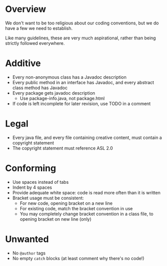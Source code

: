 # Overview

We don't want to be too religious about our coding conventions, but we do have a few we need to establish.

Like many guidelines, these are very much aspirational, rather than being strictly followed everywhere.

# Additive

  * Every non-anonymous class has a Javadoc description
  * Every public method in an interface has Javadoc, and every abstract class method has Javadoc
  * Every package gets javadoc description
    * Use package-info.java, not package.html
  * If code is left incomplete for later revision, use TODO in a comment

# Legal

  * Every java file, and every file containing creative content, must contain a copyright statement
  * The copyright statement must reference ASL 2.0

# Conforming

  * Use spaces instead of tabs
  * Indent by 4 spaces
  * Provide adequate white space: code is read more often than it is written
  * Bracket usage must be consistent:
    * For new code, opening bracket on a new line
    * For existing code, match the bracket convention in use
    * You may completely change bracket convention in a class file, to opening bracket on new line (only)

# Unwanted

  * No `@author` tags
  * No empty `catch` blocks (at least comment why there's no code!)